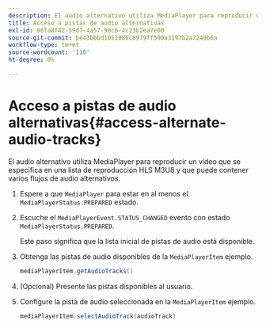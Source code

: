 ```yaml
---
description: El audio alternativo utiliza MediaPlayer para reproducir un vídeo que se especifica en una lista de reproducción HLS M3U8 y que puede contener varios flujos de audio alternativos.
title: Acceso a pistas de audio alternativas
exl-id: 88fa8f42-59d7-4a57-90c6-4c23b2ea7e00
source-git-commit: be43bbbd1051886c8979ff590a3197b2a7249b6a
workflow-type: tm+mt
source-wordcount: '110'
ht-degree: 0%

---
```


# Acceso a pistas de audio alternativas{#access-alternate-audio-tracks}

El audio alternativo utiliza MediaPlayer para reproducir un vídeo que se especifica en una lista de reproducción HLS M3U8 y que puede contener varios flujos de audio alternativos.

1. Espere a que `MediaPlayer` para estar en al menos el `MediaPlayerStatus.PREPARED` estado.
1. Escuche el `MediaPlayerEvent.STATUS_CHANGED` evento con estado `MediaPlayerStatus.PREPARED`.

   Este paso significa que la lista inicial de pistas de audio está disponible.

1. Obtenga las pistas de audio disponibles de la `MediaPlayerItem` ejemplo.

   ```java
   mediaPlayerItem.getAudioTracks()
   ```

1. (Opcional) Presente las pistas disponibles al usuario.
1. Configure la pista de audio seleccionada en la `MediaPlayerItem` ejemplo.

   ```java
   mediaPlayerItem.selectAudioTrack(audioTrack)
   ```
